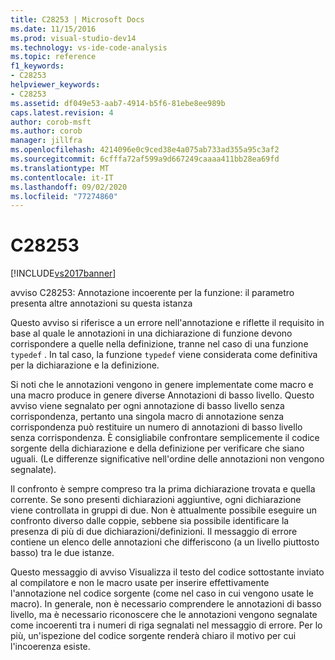 ```yaml
---
title: C28253 | Microsoft Docs
ms.date: 11/15/2016
ms.prod: visual-studio-dev14
ms.technology: vs-ide-code-analysis
ms.topic: reference
f1_keywords:
- C28253
helpviewer_keywords:
- C28253
ms.assetid: df049e53-aab7-4914-b5f6-81ebe8ee989b
caps.latest.revision: 4
author: corob-msft
ms.author: corob
manager: jillfra
ms.openlocfilehash: 4214096e0c9ced38e4a075ab733ad355a95c3af2
ms.sourcegitcommit: 6cfffa72af599a9d667249caaaa411bb28ea69fd
ms.translationtype: MT
ms.contentlocale: it-IT
ms.lasthandoff: 09/02/2020
ms.locfileid: "77274860"
---
```

# <a name="c28253"></a>C28253
[!INCLUDE[vs2017banner](../includes/vs2017banner.md)]

avviso C28253: Annotazione incoerente per la funzione: il parametro presenta altre annotazioni su questa istanza  
  
 Questo avviso si riferisce a un errore nell'annotazione e riflette il requisito in base al quale le annotazioni in una dichiarazione di funzione devono corrispondere a quelle nella definizione, tranne nel caso di una funzione `typedef` . In tal caso, la funzione `typedef` viene considerata come definitiva per la dichiarazione e la definizione.  
  
 Si noti che le annotazioni vengono in genere implementate come macro e una macro produce in genere diverse Annotazioni di basso livello. Questo avviso viene segnalato per ogni annotazione di basso livello senza corrispondenza, pertanto una singola macro di annotazione senza corrispondenza può restituire un numero di annotazioni di basso livello senza corrispondenza. È consigliabile confrontare semplicemente il codice sorgente della dichiarazione e della definizione per verificare che siano uguali. (Le differenze significative nell'ordine delle annotazioni non vengono segnalate).  
  
 Il confronto è sempre compreso tra la prima dichiarazione trovata e quella corrente. Se sono presenti dichiarazioni aggiuntive, ogni dichiarazione viene controllata in gruppi di due. Non è attualmente possibile eseguire un confronto diverso dalle coppie, sebbene sia possibile identificare la presenza di più di due dichiarazioni/definizioni.  Il messaggio di errore contiene un elenco delle annotazioni che differiscono (a un livello piuttosto basso) tra le due istanze.  
  
 Questo messaggio di avviso Visualizza il testo del codice sottostante inviato al compilatore e non le macro usate per inserire effettivamente l'annotazione nel codice sorgente (come nel caso in cui vengono usate le macro). In generale, non è necessario comprendere le annotazioni di basso livello, ma è necessario riconoscere che le annotazioni vengono segnalate come incoerenti tra i numeri di riga segnalati nel messaggio di errore. Per lo più, un'ispezione del codice sorgente renderà chiaro il motivo per cui l'incoerenza esiste.

